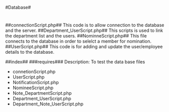 #Database#
#
##connectionScript.php##
This code is to allow connection to the database and the server.
##Department_UserScript.php##
This scripts is used to link the department list and the users.
##NominneScript.php##
This file connects to the database in order to selelct a member for nomination.
##UserScript.php##
This code is for adding and update the user/employee details to the database.

##index##
###requires###
Description: To test the data base files
- connetionScript.php
- UserScript.php
- NotificationScript.php
- NomineeScript.php
- Note_DepartmentScript.php
- Department_UserScript.php
- Department_Note_UserScript.php